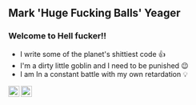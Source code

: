 ## Mark 'Huge Fucking Balls' Yeager
###      Welcome to Hell fucker!!

- I write some of the planet's shittiest code 👍
- I'm a dirty little goblin and I need to be punished 😉
- I am In a constant battle with my own retardation 💡


[<img align="left" alt="codeSTACKr | YouTube" width="22px" src="https://cdn.jsdelivr.net/npm/simple-icons@v3/icons/youtube.svg" />][youtube]
[<img align="left" alt="codeSTACKr | Twitter" width="22px" src="https://cdn.jsdelivr.net/npm/simple-icons@v3/icons/twitter.svg" />][twitter]

[twitter]: https://twitter.com/Narkzar
[youtube]: https://www.youtube.com/channel/UCuCxALHrgKK-hLZzbljKH6g/featured